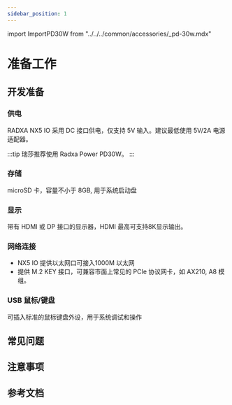 ```yaml
---
sidebar_position: 1
---
```


import ImportPD30W from "../../../common/accessories/\_pd-30w.mdx"

# 准备工作

## 开发准备

### 供电

RADXA NX5 IO 采用 DC 接口供电，仅支持 5V 输入。建议最低使用 5V/2A 电源适配器。

:::tip
瑞莎推荐使用 Radxa Power PD30W。
:::

<ImportPD30W />

### 存储

microSD 卡，容量不小于 8GB, 用于系统启动盘

### 显示

带有 HDMI 或 DP 接口的显示器，HDMI 最高可支持8K显示输出。

### 网络连接

- NX5 IO 提供以太网口可接入1000M 以太网
- 提供 M.2 KEY 接口，可兼容市面上常见的 PCIe 协议网卡，如 AX210, A8 模组。

### USB 鼠标/键盘

可插入标准的鼠标键盘外设，用于系统调试和操作

## 常见问题

## 注意事项

## 参考文档
